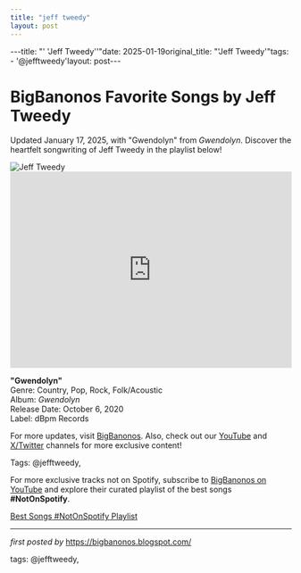 ```yaml
---
title: "jeff tweedy"
layout: post
---
```

---title: "' 'Jeff Tweedy''"date: 2025-01-19original_title: "'Jeff Tweedy'"tags:  - '@jefftweedy'layout: post---<!-- Title of the Post --><h1 >BigBanonos Favorite Songs by Jeff Tweedy</h1> <!-- Introductory Text --><p >Updated January 17, 2025, with "Gwendolyn" from <em>Gwendolyn</em>. Discover the heartfelt songwriting of Jeff Tweedy in the playlist below!</p> <!-- Featured Image --><div > <img src="https://variety.com/wp-content/uploads/2019/01/rexfeatures_9241399u-e1546589729722.jpg" alt="Jeff Tweedy" /></div> <!-- Spotify Embed --><div > <iframe src="https://open.spotify.com/embed/playlist/7orD9R5iX0VbS88rXcaGPW?utm_source=generator" width="100%" height="352" frameborder="0" allowfullscreen="" allow="autoplay; clipboard-write; encrypted-media; fullscreen; picture-in-picture" loading="lazy"></iframe></div> <!-- Song Information --><div > <p><strong>"Gwendolyn"</strong><br> Genre: Country, Pop, Rock, Folk/Acoustic<br> Album: <em>Gwendolyn</em><br> Release Date: October 6, 2020<br> Label: dBpm Records</p></div> <!-- Footer Links --><div > <p>For more updates, visit <a href="https://bigbanonos.blogspot.com/" target="_blank">BigBanonos</a>. Also, check out our <a href="https://www.youtube.com/@BigBanonos" target="_blank">YouTube</a> and <a href="https://x.com/bigbanonos" target="_blank">X/Twitter</a> channels for more exclusive content!</p></div> <!-- Tags --><p >Tags: @jefftweedy,</p><!--Subscribe and Playlist Links--><div>    <p>For more exclusive tracks not on Spotify, subscribe to <a href="https://www.youtube.com/@BigBanonos" target="_blank">BigBanonos on YouTube</a> and explore their curated playlist of the best songs <strong>#NotOnSpotify</strong>.</p>    <p><a href="https://www.youtube.com/playlist?list=PLtuNtuTatqI0kFahUCbtbfenC_ET5O_tr" target="_blank">Best Songs #NotOnSpotify Playlist<br /></a></p></div><hr /><p><em>first posted by</em> <a href="https://bigbanonos.blogspot.com/" rel="noopener" target="_new">https://bigbanonos.blogspot.com/</a></p><p>tags: @jefftweedy,</p>